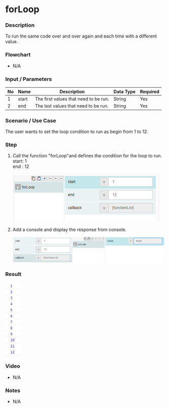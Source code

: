 ﻿# forLoop

### Description

 To run the same code over and over again and each time with a different value.

### Flowchart

- N/A 

### Input / Parameters

| No | Name | Description | Data Type | Required |
| ------ | ------ | ------ |------ | ------ |
| 1 | start | The first values that need to be run. | String | Yes  |
| 2 | end | The last values that need to be run. | String | Yes  |

### Scenario / Use Case

The user wants to set the loop condition to run as begin from 1 to 12.

### Step

1. Call the function "forLoop"and defines the            condition for the loop to run.
   <br>
   start: 1<br>
   end : 12
   
   ![](../../../../document/function/Flow/forLoop/forLoop-step-1.png?raw=true)
    
2. Add a console and display the response from           console.
   <br>
   
    ![](../../../../document/function/Flow/forLoop/forLoop-step-2.png?raw=true)
    
### Result

![](../../../../document/function/Flow/forLoop/forLoop-result-1.png?raw=true)

### Video

- N/A

<!--[![Video](http://i.imgur.com/Ot5DWAW.png)](https://youtu.be/StTqXEQ2l-Y?t=35s)-->

### Notes

- N/A